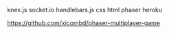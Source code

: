 knex.js
socket.io
handlebars.js
css
html
phaser
heroku

https://github.com/xicombd/phaser-multiplayer-game
